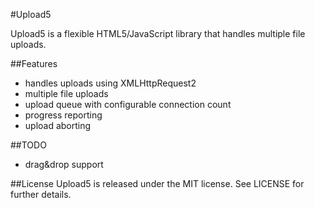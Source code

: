 #Upload5

Upload5 is a flexible HTML5/JavaScript library that handles multiple file uploads.

##Features
* handles uploads using XMLHttpRequest2
* multiple file uploads
* upload queue with configurable connection count
* progress reporting
* upload aborting

##TODO
* drag&drop support

##License
Upload5 is released under the MIT license. See LICENSE for further details.
